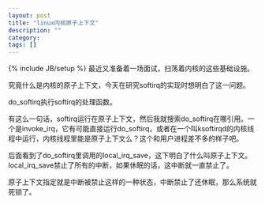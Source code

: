 ```yaml
---
layout: post
title: "linux内核原子上下文"
description: ""
category: 
tags: []
---
```

{% include JB/setup %}
最近又准备着一场面试，扫荡着内核的这些基础设施。

究竟什么是内核的原子上下文，今天在研究softirq的实现时想明白了这一问题。

do_softirq执行softirq的处理函数。

有这么一句话，softirq运行在原子上下文，然后我就搜索do_softirq在哪引用。一个是invoke_irq，它有可能直接运行do_softirq，或者在一个叫ksoftirqd的内核线程中运行，内核线程里能是原子上下文么？这个和用户进程差不多的样子吧。

后面看到了do_softirq里调用的local_irq_save，这下明白了什么叫原子上下文。local_irq_save禁止了所有的中断，如果休眠的话，这中断就一直禁止了。

原子上下文指定就是中断被禁止这样的一种状态，中断禁止了还休眠，那么系统就死锁了。

